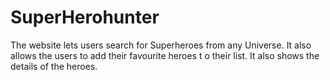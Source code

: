 # SuperHerohunter

The website lets users search for Superheroes from any Universe. It also allows the users to add their favourite heroes t o their list. It also shows the details of the heroes.
